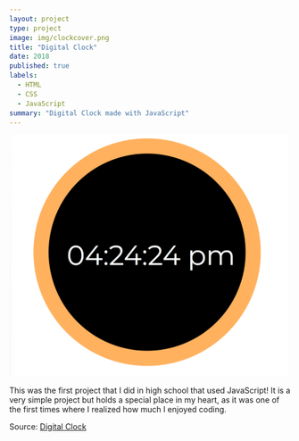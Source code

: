 ```yaml
---
layout: project
type: project
image: img/clockcover.png
title: "Digital Clock"
date: 2018
published: true
labels:
  - HTML
  - CSS
  - JavaScript
summary: "Digital Clock made with JavaScript"
---
```

<div class="text-center p-4">
  <img width="500px" src="../img/clock.png" class="img-thumbnail" >
</div>

This was the first project that I did in high school that used JavaScript! It is a very simple project but holds a special place in my heart, as it was one of the first times where I realized how much I enjoyed coding.


Source: <a href="https://destinyshishido.github.io/digital-clock/">Digital Clock</a>
